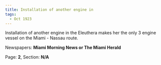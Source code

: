 ```yaml
---  
title: Installation of another engine in  
tags:  
  - Oct 1923  
---  
```

  
Installation of another engine in the Eleuthera makes her the only 3 engine vessel on the Miami - Nassau route.  
  
Newspapers: **Miami Morning News or The Miami Herald**  
  
Page: **2**, Section: **N/A** 
